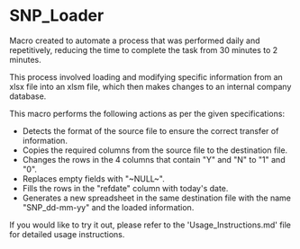# SNP_Loader

Macro created to automate a process that was performed daily and repetitively, reducing the time to complete the task from 30 minutes to 2 minutes.

This process involved loading and modifying specific information from an xlsx file into an xlsm file, which then makes changes to an internal company database.

This macro performs the following actions as per the given specifications:

- Detects the format of the source file to ensure the correct transfer of information.
- Copies the required columns from the source file to the destination file.
- Changes the rows in the 4 columns that contain "Y" and "N" to "1" and "0".
- Replaces empty fields with "~NULL~".
- Fills the rows in the "refdate" column with today's date.
- Generates a new spreadsheet in the same destination file with the name "SNP_dd-mm-yy" and the loaded information.

If you would like to try it out, please refer to the 'Usage_Instructions.md' file for detailed usage instructions.


